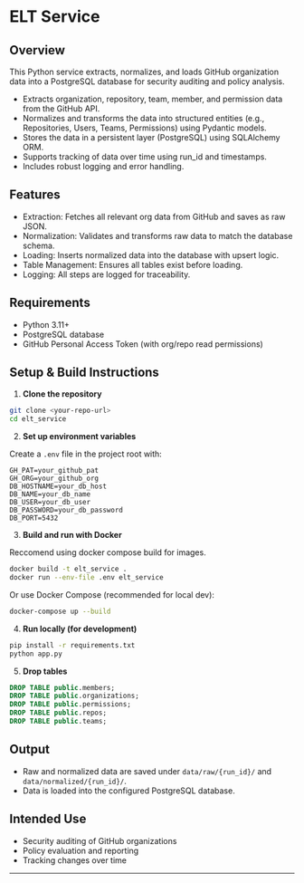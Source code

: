 # ELT Service

## Overview

This Python service extracts, normalizes, and loads GitHub organization data into a PostgreSQL database for security auditing and policy analysis.

- Extracts organization, repository, team, member, and permission data from the GitHub API.
- Normalizes and transforms the data into structured entities (e.g., Repositories, Users, Teams, Permissions) using Pydantic models.
- Stores the data in a persistent layer (PostgreSQL) using SQLAlchemy ORM.
- Supports tracking of data over time using run_id and timestamps.
- Includes robust logging and error handling.

## Features
- Extraction: Fetches all relevant org data from GitHub and saves as raw JSON.
- Normalization: Validates and transforms raw data to match the database schema.
- Loading: Inserts normalized data into the database with upsert logic.
- Table Management: Ensures all tables exist before loading.
- Logging: All steps are logged for traceability.

## Requirements
- Python 3.11+
- PostgreSQL database
- GitHub Personal Access Token (with org/repo read permissions)

## Setup & Build Instructions

1. **Clone the repository**

```bash
git clone <your-repo-url>
cd elt_service
```

2. **Set up environment variables**

Create a `.env` file in the project root with:

```
GH_PAT=your_github_pat
GH_ORG=your_github_org
DB_HOSTNAME=your_db_host
DB_NAME=your_db_name
DB_USER=your_db_user
DB_PASSWORD=your_db_password
DB_PORT=5432
```

3. **Build and run with Docker**

Reccomend using docker compose build for images.

```bash
docker build -t elt_service .
docker run --env-file .env elt_service
```

Or use Docker Compose (recommended for local dev):

```bash
docker-compose up --build
```

4. **Run locally (for development)**

```bash
pip install -r requirements.txt
python app.py
```

5. **Drop tables**

```sql
DROP TABLE public.members;
DROP TABLE public.organizations;
DROP TABLE public.permissions;
DROP TABLE public.repos;
DROP TABLE public.teams;
```

## Output
- Raw and normalized data are saved under `data/raw/{run_id}/` and `data/normalized/{run_id}/`.
- Data is loaded into the configured PostgreSQL database.

## Intended Use
- Security auditing of GitHub organizations
- Policy evaluation and reporting
- Tracking changes over time

---